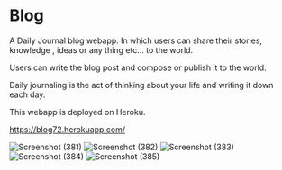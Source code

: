 # Blog
A Daily Journal blog webapp. In which users can share their stories, knowledge , ideas or any thing etc... to the world.

Users can write the blog post and  compose or publish it to the world.

Daily journaling is the act of thinking about your life and writing it down each day.

This webapp is deployed on Heroku.

https://blog72.herokuapp.com/

![Screenshot (381)](https://user-images.githubusercontent.com/106341416/172656341-eb09b0da-5d03-45ff-9150-9db067ca069c.png)
![Screenshot (382)](https://user-images.githubusercontent.com/106341416/172656352-05336044-4735-456c-891e-7560ce520ed5.png)
![Screenshot (383)](https://user-images.githubusercontent.com/106341416/172656366-0d1a3419-a377-4a83-bd92-0f9be13af634.png)
![Screenshot (384)](https://user-images.githubusercontent.com/106341416/172656380-7afa36d2-d40e-4da6-997c-3b820ad3c734.png)
![Screenshot (385)](https://user-images.githubusercontent.com/106341416/172656385-6dd5d2bc-72e5-43dd-9920-5b7c971bf7cc.png)
